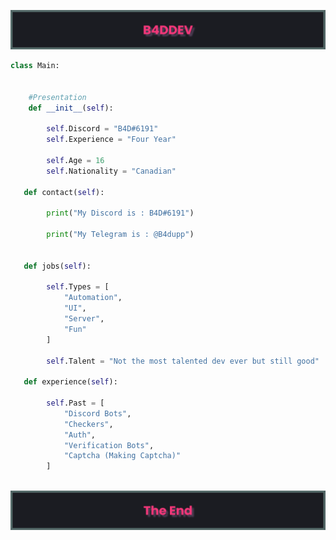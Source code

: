![img1](https://github.com/B4DDEV/B4DDEV/blob/main/banner%20(1).png)
```python
class Main:
    
    
    #Presentation
    def __init__(self):
    
        self.Discord = "B4D#6191"
        self.Experience = "Four Year"
        
        self.Age = 16
        self.Nationality = "Canadian"
        
   def contact(self):
        
        print("My Discord is : B4D#6191")
        
        print("My Telegram is : @B4dupp")
        
        
   def jobs(self):
   
        self.Types = [
            "Automation", 
            "UI", 
            "Server", 
            "Fun"
        ]
        
        self.Talent = "Not the most talented dev ever but still good"
   
   def experience(self):
      
        self.Past = [
            "Discord Bots",
            "Checkers",
            "Auth",
            "Verification Bots",
            "Captcha (Making Captcha)"
        ]
            

```
![img2](https://github.com/B4DDEV/B4DDEV/blob/main/banner%20(2).png)
